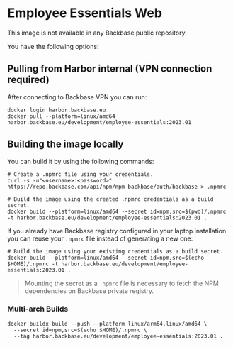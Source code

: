 # Employee Essentials Web

This image is not available in any Backbase public repository. 

You have the following options:

## Pulling from Harbor internal (VPN connection required)

After connecting to Backbase VPN you can run:
```shell
docker login harbor.backbase.eu
docker pull --platform=linux/amd64 harbor.backbase.eu/development/employee-essentials:2023.01
```

## Building the image locally

You can build it by using the following commands:

```shell
# Create a .npmrc file using your credentials.
curl -s -u"<username>:<password>" https://repo.backbase.com/api/npm/npm-backbase/auth/backbase > .npmrc

# Build the image using the created .npmrc credentials as a build secret.
docker build --platform=linux/amd64 --secret id=npm,src=$(pwd)/.npmrc -t harbor.backbase.eu/development/employee-essentials:2023.01 .
```

If you already have Backbase registry configured in your laptop installation you can reuse your `.npmrc` file instead of generating a new one:
```shell
# Build the image using your existing credentials as a build secret.
docker build --platform=linux/amd64 --secret id=npm,src=$(echo $HOME)/.npmrc -t harbor.backbase.eu/development/employee-essentials:2023.01 .
```

> Mounting the secret as a `.npmrc` file is necessary to fetch the NPM dependencies on Backbase private registry.

### Multi-arch Builds

```shell
docker buildx build --push --platform linux/arm64,linux/amd64 \
  --secret id=npm,src=$(echo $HOME)/.npmrc \
  --tag harbor.backbase.eu/development/employee-essentials:2023.01 .
```
